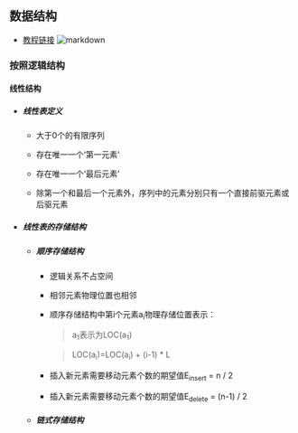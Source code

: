 ## 数据结构
- [教程链接](https://pan.baidu.com/play/video#/video?path=%2F%E8%B5%84%E6%BA%90%2F%E8%BD%AF%E8%80%83%E6%95%99%E7%A8%8B%2F%E8%BD%AF%E8%80%83%E8%BD%AF%E4%BB%B6%E8%AE%BE%E8%AE%A1%E5%B8%88%E2%98%85%E4%B8%87%E5%AE%9D%E6%95%99%E8%82%B2%E8%8D%A3%E8%AA%89%E5%A5%89%E7%8C%AE%E2%98%85%2F2.%E8%A7%86%E9%A2%91%E6%95%99%E7%A8%8B%2F%E8%A7%86%E9%A2%91%E6%95%99%E7%A8%8B1%2F%E8%AE%A1%E7%AE%97%E6%9C%BA%E4%B8%8E%E8%BD%AF%E4%BB%B6%E5%B7%A5%E7%A8%8B%E7%9F%A5%E8%AF%86%E7%AF%87%E2%98%85%E4%B8%87%E5%AE%9D%E6%95%99%E8%82%B2%E8%8D%A3%E8%AA%89%E5%A5%89%E7%8C%AE%E2%98%85%2F%E7%AC%AC1%E7%AB%A0%EF%BC%9A%E6%95%B0%E6%8D%AE%E7%BB%93%E6%9E%84%E4%B8%8E%E7%AE%97%E6%B3%95%E5%9F%BA%E7%A1%80%EF%BC%88%E8%AE%A1%E7%AE%97%E6%9C%BA%E4%B8%8E%E8%BD%AF%E4%BB%B6%E5%B7%A5%E7%A8%8B%E7%9F%A5%E8%AF%86%E7%AF%87%EF%BC%89%2F1.1%20%E7%BA%BF%E6%80%A7%E8%A1%A8.avi&t=-1)
![markdown](https://github.com/flysafely/Software-Design-Engineer-Note/blob/master/%E7%AC%AC%E5%85%AB%E7%AB%A0-%E6%95%B0%E6%8D%AE%E7%BB%93%E6%9E%84/%E6%9C%AC%E7%AB%A0%E5%9B%BE%E4%BE%8B/8-1.jpg)

### 按照逻辑结构

#### 线性结构
+ ##### 线性表定义

  + 大于0个的有限序列

  + 存在唯一一个‘第一元素’

  + 存在唯一一个‘最后元素’

  + 除第一个和最后一个元素外，序列中的元素分别只有一个直接前驱元素或后驱元素

+ ##### 线性表的存储结构

  + ##### 顺序存储结构
  
    + 逻辑关系不占空间
    + 相邻元素物理位置也相邻
    + 顺序存储结构中第i个元素a<sub>i</sub>物理存储位置表示：
      > a<sub>1</sub>表示为LOC(a<sub>1</sub>)
      
      > LOC(a<sub>i</sub>)=LOC(a<sub>i</sub>) + (i-1) * L
    + 插入新元素需要移动元素个数的期望值E<sub>insert</sub> = n / 2
    + 插入新元素需要移动元素个数的期望值E<sub>delete</sub> = (n-1) / 2
  +  ##### 链式存储结构
